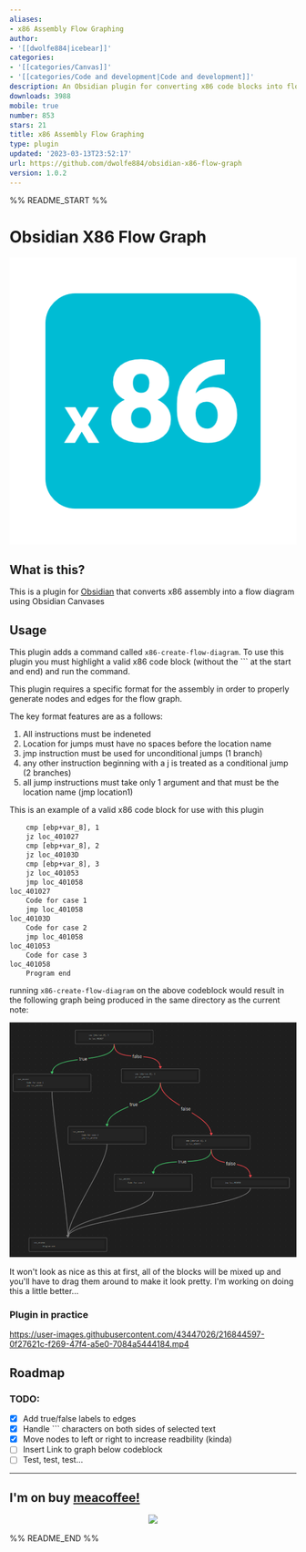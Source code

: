 ```yaml
---
aliases:
- x86 Assembly Flow Graphing
author:
- '[[dwolfe884|icebear]]'
categories:
- '[[categories/Canvas]]'
- '[[categories/Code and development|Code and development]]'
description: An Obsidian plugin for converting x86 code blocks into flow graphs
downloads: 3988
mobile: true
number: 853
stars: 21
title: x86 Assembly Flow Graphing
type: plugin
updated: '2023-03-13T23:52:17'
url: https://github.com/dwolfe884/obsidian-x86-flow-graph
version: 1.0.2
---
```


%% README_START %%

# Obsidian X86 Flow Graph

![Obsidian File Color Banner](https://raw.githubusercontent.com/dwolfe884/obsidian-x86-flow-graph/HEAD/docs/images/x86.png)

## What is this?

This is a plugin for [Obsidian](https://obsidian.md) that converts x86 assembly into a flow diagram using Obsidian Canvases

## Usage

This plugin adds a command called `x86-create-flow-diagram`. To use this plugin you must highlight a valid x86 code block (without the \`\`\` at the start and end) and run the command.

This plugin requires a specific format for the assembly in order to properly generate nodes and edges for the flow graph.

The key format features are as a follows:
  
  1. All instructions must be indeneted
  2. Location for jumps must have no spaces before the location name
  3. jmp instruction must be used for unconditional jumps (1 branch)
  4. any other instruction beginning with a j is treated as a conditional jump (2 branches)
  5. all jump instructions must take only 1 argument and that must be the location name (jmp location1)

This is an example of a valid x86 code block for use with this plugin

```x86
	cmp [ebp+var_8], 1
	jz loc_401027
	cmp [ebp+var_8], 2
	jz loc_40103D
	cmp [ebp+var_8], 3
	jz loc_401053
	jmp loc_401058
loc_401027
	Code for case 1
	jmp loc_401058
loc_40103D
	Code for case 2
	jmp loc_401058
loc_401053
	Code for case 3
loc_401058
	Program end
```

running `x86-create-flow-diagram` on the above codeblock would result in the following graph being produced in the same directory as the current note:

![Sample Graph #1](https://raw.githubusercontent.com/dwolfe884/obsidian-x86-flow-graph/HEAD/docs/images/graph2.png)

It won't look as nice as this at first, all of the blocks will be mixed up and you'll have to drag them around to make it look pretty. I'm working on doing this a little better...

### Plugin in practice

https://user-images.githubusercontent.com/43447026/216844597-0f27621c-f269-47f4-a5e0-7084a5444184.mp4

## Roadmap

### TODO:
- [x] Add true/false labels to edges
- [x] Handle \`\`\` characters on both sides of selected text
- [x] Move nodes to left or right to increase readbility (kinda)
- [ ] Insert Link to graph below codeblock
- [ ] Test, test, test...
---

## I'm on buy <a href="https://www.buymeacoffee.com/djwolfe">meacoffee!</a>
<div align="center">
  <a href="https://www.buymeacoffee.com/djwolfe">
    <img src="https://media1.giphy.com/media/TDQOtnWgsBx99cNoyH/giphy.gif" />
  </a>
</div>


%% README_END %%
